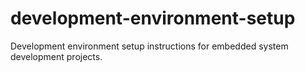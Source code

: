 # development-environment-setup
Development environment setup instructions for embedded system development projects.
